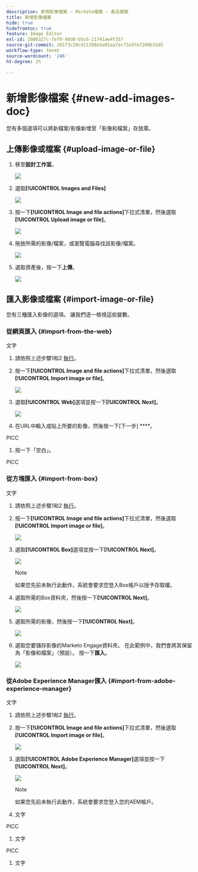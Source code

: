 ```yaml
---
description: 新增影像檔案 — Marketo檔案 — 產品檔案
title: 新增影像檔案
hide: true
hidefromtoc: true
feature: Image Editor
exl-id: 2080327c-fef0-48d8-b5c6-21741ae4f357
source-git-commit: 26573c20c411208e5a01aa7ec73a97e7208b35d5
workflow-type: tm+mt
source-wordcount: '246'
ht-degree: 2%

---
```


# 新增影像檔案 {#new-add-images-doc}

您有多個選項可以將新檔案/影像新增至「影像和檔案」存放庫。

## 上傳影像或檔案 {#upload-image-or-file}

1. 移至&#x200B;**設計工作室**。

   ![](assets/add-images-and-files-to-marketo-1.png)

1. 選取&#x200B;**[!UICONTROL Images and Files]**

   ![](assets/add-images-and-files-to-marketo-2.png)

1. 按一下&#x200B;**[!UICONTROL Image and file actions]**&#x200B;下拉式清單，然後選取&#x200B;**[!UICONTROL Upload image or file]**。

   ![](assets/add-images-and-files-to-marketo-3.png)

1. 拖放所需的影像/檔案，或瀏覽電腦尋找該影像/檔案。

   ![](assets/add-images-and-files-to-marketo-4.png)

1. 選取資產後，按一下&#x200B;**上傳**。

   ![](assets/add-images-and-files-to-marketo-5.png)

## 匯入影像或檔案 {#import-image-or-file}

您有三種匯入影像的選項。 讓我們逐一檢視這些變數。

### 從網頁匯入 {#import-from-the-web}

文字

1. 請依照上述步驟1和2 [執行](#upload-image-or-file)。

1. 按一下&#x200B;**[!UICONTROL Image and file actions]**&#x200B;下拉式清單，然後選取&#x200B;**[!UICONTROL Import image or file]**。

   ![](assets/add-images-and-files-to-marketo-6.png)

1. 選取&#x200B;**[!UICONTROL Web]**&#x200B;選項並按一下&#x200B;**[!UICONTROL Next]**。

   ![](assets/add-images-and-files-to-marketo-7.png)

1. 在URL中輸入或貼上所要的影像，然後按一下[下一步] ****。

PICC

1. 按一下「空白」。

PICC

### 從方塊匯入 {#import-from-box}

文字

1. 請依照上述步驟1和2 [執行](#upload-image-or-file)。

1. 按一下&#x200B;**[!UICONTROL Image and file actions]**&#x200B;下拉式清單，然後選取&#x200B;**[!UICONTROL Import image or file]**。

   ![](assets/add-images-and-files-to-marketo-10.png)

1. 選取&#x200B;**[!UICONTROL Box]**&#x200B;選項並按一下&#x200B;**[!UICONTROL Next]**。

   ![](assets/add-images-and-files-to-marketo-11.png)

   >[!NOTE]
   >
   >如果您先前未執行此動作，系統會要求您登入Box帳戶以授予存取權。

1. 選取所需的Box資料夾，然後按一下&#x200B;**[!UICONTROL Next]**。

   ![](assets/add-images-and-files-to-marketo-12.png)

1. 選取所需的影像，然後按一下&#x200B;**[!UICONTROL Next]**。

   ![](assets/add-images-and-files-to-marketo-13.png)

1. 選取您要儲存影像的Marketo Engage資料夾。 在此範例中，我們會將其保留為「影像和檔案」（預設）。 按一下&#x200B;**匯入**。

   ![](assets/add-images-and-files-to-marketo-14.png)

### 從Adobe Experience Manager匯入 {#import-from-adobe-experience-manager}

文字

1. 請依照上述步驟1和2 [執行](#upload-image-or-file)。

1. 按一下&#x200B;**[!UICONTROL Image and file actions]**&#x200B;下拉式清單，然後選取&#x200B;**[!UICONTROL Import image or file]**。

   ![](assets/add-images-and-files-to-marketo-15.png)

1. 選取&#x200B;**[!UICONTROL Adobe Experience Manager]**&#x200B;選項並按一下&#x200B;**[!UICONTROL Next]**。

   ![](assets/add-images-and-files-to-marketo-16.png)

   >[!NOTE]
   >
   >如果您先前未執行此動作，系統會要求您登入您的AEM帳戶。

1. 文字

PICC

1. 文字

PICC

1. 文字
